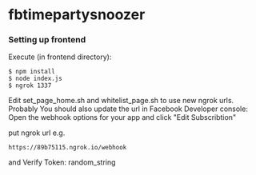 # fbtimepartysnoozer

### Setting up frontend

Execute (in frontend directory):

```
$ npm install
$ node index.js
$ ngrok 1337
```

Edit set_page_home.sh and whitelist_page.sh to use new ngrok urls.
Probably You should also update the url in Facebook Developer console:
Open the webhook options for your app and click "Edit Subscribtion"

put ngrok url e.g.
```
https://89b75115.ngrok.io/webhook
```
and Verify Token: random_string